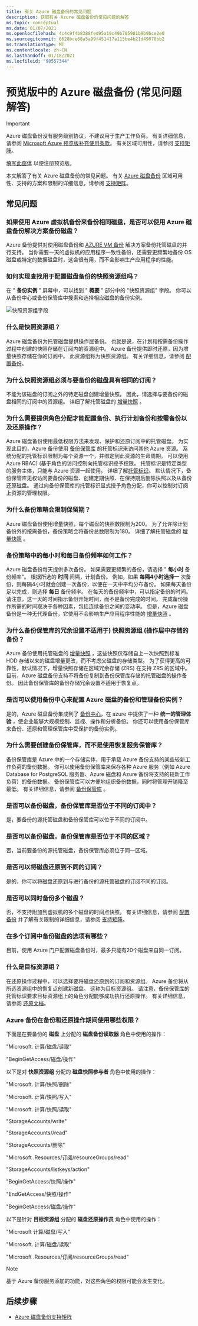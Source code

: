 ```yaml
---
title: 有关 Azure 磁盘备份的常见问题
description: 获取有关 Azure 磁盘备份的常见问题的解答
ms.topic: conceptual
ms.date: 01/07/2021
ms.openlocfilehash: 4c4c9f4b8388fed95a19c49b705981b9b9bce2e0
ms.sourcegitcommit: 6628bce68a5a99f451417a115be4b21d49878bb2
ms.translationtype: MT
ms.contentlocale: zh-CN
ms.lasthandoff: 01/18/2021
ms.locfileid: "98557344"
---
```

# <a name="frequently-asked-questions-about-azure-disk-backup-in-preview"></a>预览版中的 Azure 磁盘备份 (常见问题解答) 

>[!IMPORTANT]
>Azure 磁盘备份没有服务级别协议，不建议用于生产工作负荷。 有关详细信息，请参阅 [Microsoft Azure 预览版补充使用条款](https://azure.microsoft.com/support/legal/preview-supplemental-terms/)。 有关区域可用性，请参阅 [支持矩阵](disk-backup-support-matrix.md)。
>
>[填写此窗体](https://forms.office.com/Pages/ResponsePage.aspx?id=v4j5cvGGr0GRqy180BHbR1vE8L51DIpDmziRt_893LVUNFlEWFJBN09PTDhEMjVHS05UWFkxUlUzUS4u) 以便注册预览版。

本文解答了有关 Azure 磁盘备份的常见问题。 有关 [Azure 磁盘备份](disk-backup-overview.md) 区域可用性、支持的方案和限制的详细信息，请参阅 [支持矩阵](disk-backup-support-matrix.md)。

## <a name="frequently-asked-questions"></a>常见问题

### <a name="can-i-back-up-the-disk-using-the-azure-disk-backup-solution-if-the-same-disk-is-backed-up-using-azure-virtual-machine-backup"></a>如果使用 Azure 虚拟机备份来备份相同磁盘，是否可以使用 Azure 磁盘备份解决方案备份磁盘？

Azure 备份提供对使用磁盘备份和 [AZURE VM 备份](backup-azure-vms-introduction.md) 解决方案备份托管磁盘的并行支持。 当你需要一天的虚拟机的应用程序一致性备份，还需要更频繁地备份 OS 磁盘或特定的数据磁盘时，这会很有用，而不会影响生产应用程序的性能。

### <a name="how-do-i-find-the-snapshot-resource-group-that-i-used-to-configure-backup-for-a-disk"></a>如何实现查找用于配置磁盘备份的快照资源组吗？

在 " **备份实例** " 屏幕中，可以找到 " **概要** " 部分中的 "快照资源组" 字段。 你可以从备份中心或备份保管库中搜索和选择相应磁盘的备份实例。

![快照资源组字段](./media/disk-backup-faq/snapshot-resource-group.png)

### <a name="what-is-a-snapshot-resource-group"></a>什么是快照资源组？

Azure 磁盘备份为托管磁盘提供操作层备份。 也就是说，在计划和按需备份操作过程中创建的快照存储在订阅内的资源组中。 Azure 备份提供即时还原，因为增量快照存储在你的订阅中。 此资源组称为快照资源组。 有关详细信息，请参阅 [配置备份](backup-managed-disks.md#configure-backup)。

### <a name="why-must-the-snapshot-resource-group-be-in-same-subscription-as-that-of-the-disk-being-backed-up"></a>为什么快照资源组必须与要备份的磁盘具有相同的订阅？

不能为该磁盘的订阅之外的特定磁盘创建增量快照。 因此，请选择与要备份的磁盘相同的订阅中的资源组。 详细了解托管磁盘的 [增量快照](https://docs.microsoft.com/azure/virtual-machines/windows/disks-incremental-snapshots-portal#restrictions) 。

### <a name="why-do-i-need-to-provide-role-assignments-to-be-able-to-configure-backups-perform-scheduled-and-on-demand-backups-and-restore-operations"></a>为什么需要提供角色分配才能配置备份、执行计划备份和按需备份以及还原操作？

Azure 磁盘备份使用最低权限方法来发现、保护和还原订阅中的托管磁盘。 为实现此目的，Azure 备份使用 [备份保管库](backup-vault-overview.md) 的托管标识来访问其他 Azure 资源。 系统分配的托管标识限制为每个资源一个，并绑定到此资源的生命周期。 可以使用 Azure RBAC)  (基于角色的访问控制向托管标识授予权限。 托管标识是特定类型的服务主体，只能与 Azure 资源一起使用。 详细了解[托管标识](https://docs.microsoft.com/azure/active-directory/managed-identities-azure-resources/overview)。 默认情况下，备份保管库无权访问要备份的磁盘、创建定期快照、在保持期后删除快照以及从备份还原磁盘。 通过向备份保管库的托管标识显式授予角色分配，你可以控制对订阅上资源的管理权限。

### <a name="why-does-backup-policy-limit-the-retention-duration"></a>为什么备份策略会限制保留期？

Azure 磁盘备份使用增量快照，每个磁盘的快照数限制为200。 为了允许除计划备份外的按需备份，备份策略会将备份总数限制为180。 详细了解托管磁盘的 [增量快照](https://docs.microsoft.com/azure/virtual-machines/windows/disks-incremental-snapshots-portal#restrictions) 。

### <a name="how-does-the-hourly-and-daily-backup-frequency-work-in-the-backup-policy"></a>备份策略中的每小时和每日备份频率如何工作？

Azure 磁盘备份每天提供多次备份。 如果需要更频繁的备份，请选择 " **每小时** 备份频率"。 根据所选的 **时间** 间隔，计划备份。 例如，如果 **每隔4小时选择一** 次备份，则每隔4小时就会创建一次备份，以便在一天中平均分布备份。 如果每天备份足以完成，则选择 **每日** 备份频率。 在每天的备份频率中，可以指定备份的时间。 请注意，这一天的时间指示备份开始时间，而不是备份完成的时间。 完成备份操作所需的时间取决于各种因素，包括连续备份之间的变动率。 但是，Azure 磁盘备份是一种无代理备份，它使用不会影响生产应用程序性能的 [增量快照](https://docs.microsoft.com/azure/virtual-machines/windows/disks-incremental-snapshots-portal) 。

### <a name="why-does-the-backup-vaults-redundancy-setting-not-apply-to-the-backups-stored-in-operational-tier-the-snapshot-resource-group"></a>为什么备份保管库的冗余设置不适用于) 快照资源组 (操作层中存储的备份？

Azure 备份使用托管磁盘的 [增量快照](https://docs.microsoft.com/azure/virtual-machines/windows/disks-incremental-snapshots-portal#restrictions) ，这些快照仅存储自上一次快照到标准 HDD 存储以来的磁盘增量更改，而不考虑父磁盘的存储类型。 为了获得更高的可靠性，默认情况下，增量快照存储在区域冗余存储 (ZRS) 在支持 ZRS 的区域中。 目前，Azure 磁盘备份支持不将备份复制到备份保管库存储的托管磁盘的操作备份。 因此备份保管库的备份存储冗余设置不适用于恢复点。

### <a name="can-i-use-backup-center-to-configure-backups-and-manage-backup-instances-for-azure-disks"></a>是否可以使用备份中心来配置 Azure 磁盘的备份和管理备份实例？

是的，Azure 磁盘备份集成到了 [备份中心](backup-center-overview.md)，在 azure 中提供了一种 **统一的管理体验** ，使企业能够大规模控制、监视、操作和分析备份。 你还可以使用备份保管库来备份、还原和管理保管库中受保护的备份实例。

### <a name="why-do-i-need-to-create-a-backup-vault-and-not-use-a-recovery-services-vault"></a>为什么需要创建备份保管库，而不是使用恢复服务保管库？

备份保管库是 Azure 中的一个存储实体，用于承载 Azure 备份支持的某些较新工作负荷的备份数据。 你可以使用备份保管库来保存各种 Azure 服务（例如 Azure Database for PostgreSQL 服务器、Azure 磁盘和 Azure 备份将支持的较新工作负荷）的备份数据。 备份保管库可以方便地组织备份数据，同时将管理开销降至最低。 有关详细信息，请参阅 [备份保管库](https://docs.microsoft.com/azure/backup/backup-vault-overview) 。

### <a name="can-the-disk-to-be-backed-up-and-the-backup-vault-be-in-different-subscriptions"></a>是否可以备份磁盘，备份保管库是否位于不同的订阅中？

是，要备份的源托管磁盘和备份保管库可以位于不同的订阅中。

### <a name="can-the-disk-to-be-backed-up-and-the-backup-vault-be-in-different-regions"></a>是否可以备份磁盘，备份保管库是否位于不同的区域？

否，当前要备份的源托管磁盘，备份保管库必须位于同一区域。

### <a name="can-i-restore-a-disk-into-a-different-subscription"></a>是否可以将磁盘还原到不同的订阅？

是的，你可以将磁盘还原到与进行备份的源托管磁盘的订阅不同的订阅。

### <a name="can-i-back-up-multiple-disks-together"></a>是否可以同时备份多个磁盘？

否，不支持附加到虚拟机的多个磁盘的时间点快照。 有关详细信息，请参阅 [配置备份](backup-managed-disks.md#configure-backup) 并了解有关限制的详细信息，请参阅 [支持矩阵](disk-backup-support-matrix.md)。

### <a name="what-are-my-options-to-back-up-disks-across-multiple-subscriptions"></a>在多个订阅中备份磁盘的选项有哪些？

目前，使用 Azure 门户配置磁盘备份时，最多只能有20个磁盘来自同一订阅。

### <a name="what-is-a-target-resource-group"></a>什么是目标资源组？

在还原操作过程中，可以选择要将磁盘还原到的订阅和资源组。 Azure 备份将从所选资源组中的恢复点创建新磁盘。 这称为目标资源组。 请注意，备份保管库的托管标识要求目标资源组上的角色分配能够成功执行还原操作。 有关详细信息，请参阅 [还原文档](restore-managed-disks.md)。

### <a name="what-are-the-permissions-used-by-azure-backup-during-backup-and-restore-operation"></a>Azure 备份在备份和还原操作期间使用哪些权限？

下面是在要备份的 **磁盘** 上分配的 **磁盘备份读取器** 角色中使用的操作：

"Microsoft. 计算/磁盘/读取"

"BeginGetAccess/磁盘/操作"

以下是对 **快照资源组** 分配的 **磁盘快照参与者** 角色中使用的操作：

"Microsoft. 计算/快照/删除"

"Microsoft. 计算/快照/写入"

"Microsoft. 计算/快照/读取"

"StorageAccounts/write"

"StorageAccounts//read"

"StorageAccounts/删除"

"Microsoft .Resources/订阅/resourceGroups/read"

"StorageAccounts/listkeys/action"

"BeginGetAccess/快照/操作"

"EndGetAccess/快照/操作"

"BeginGetAccess/磁盘/操作"

以下是针对 **目标资源组** 分配的 **磁盘还原操作员** 角色中使用的操作：

"Microsoft 计算/磁盘/写入"

"Microsoft. 计算/磁盘/读取"

"Microsoft .Resources/订阅/resourceGroups/read"

>[!NOTE]
>基于 Azure 备份服务添加的功能，对这些角色的权限可能会发生变化。

## <a name="next-steps"></a>后续步骤

- [Azure 磁盘备份支持矩阵](disk-backup-support-matrix.md)
